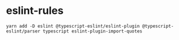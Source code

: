 # eslint-rules

`yarn add -D eslint @typescript-eslint/eslint-plugin @typescript-eslint/parser typescript eslint-plugin-import-quotes`
